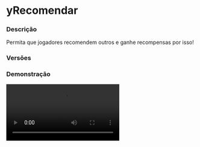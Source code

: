 # yRecomendar
<secondary-label ref="utility"/>

### Descrição
Permita que jogadores recomendem outros e ganhe recompensas por isso!

### Versões
<secondary-label ref="1.8"/>
<secondary-label ref="1.9"/>
<secondary-label ref="1.10"/>
<secondary-label ref="1.11"/>
<secondary-label ref="1.12"/>
<secondary-label ref="1.13"/>
<secondary-label ref="1.14"/>
<secondary-label ref="1.15"/>
<secondary-label ref="1.16"/>
<secondary-label ref="1.17"/>
<secondary-label ref="1.18"/>
<secondary-label ref="1.19"/>
<secondary-label ref="1.20"/>
<secondary-label ref="1.21"/>

### Demonstração
<video src="//www.youtube.com/watch?v=p8acQkIITWM"/>


<chapter title="Comandos" id="commands" collapsible="true">
<code-block lang="plain text">/recomendar - Abre o menu principal
/recomendar reload - Recarrega as configurações</code-block>
</chapter>

<chapter title="Permissões" id="permissions" collapsible="true">
<code-block lang="plain text">yrecomendar.usar - Permissão para o /recomendar
yrecomendar.reload - Permissão para o /recomendar reload</code-block>
</chapter>

## Configuração
<primary-label ref="config"/>
Confira os arquivos de configuração deste plugin e revise os detalhes para garantir uma implementação correta.

<chapter title="Arquivos de Configuração" collapsible="true">
<chapter title="Estrutura do diretório" collapsible="false">
<code-block lang="plain text" ignore-vars="true">
Estrutura do diretório:
└── yRecomendar/
    ├── menus/
    │    ├── principal.yml
    │    ├── recomendados.yml
    │    ├── recompensas.yml
    │    └── top.yml
    ├── config.yml
    └── recompensas.yml
</code-block>
</chapter>

<chapter title="menus" collapsible="true">
<chapter title="principal.yml" collapsible="true">
<code-block lang="yaml" ignore-vars="true">
<![CDATA[
Nome: '&8Recomendar - Principal'
Tamanho: 27
Itens:
   Recomendar slot: 15
   Perfil: # primeiro
      Slot: 10
      Name: '&f{player}'
      Lore:
      - ''
      - '&7Você foi recomendado &f{vezes} &avezes.'
      - ''
   Recompensas: #segundo
      Slot: 11
      CustomSkull: false
      URL: ''
      ID: 54
      Data: 0
      Glow: false
      Name: '&aRecompensas'
      Lore:
      - '&7Clique para gerenciar as recompensas de ser recomendado.'
   Top: #terceiro
      Slot: 12
      CustomSkull: false
      URL: ''
      ID: 340
      Data: 0
      Glow: false
      Name: '&aTOP'
      Lore:
      - '&7Clique para ver os jogadores mais recomendados.'
   Recomendar sim: #quarto
      CustomSkull: true
      URL: 'http://textures.minecraft.net/texture/22d145c93e5eac48a661c6f27fdaff5922cf433dd627bf23eec378b9956197'
      ID: 0
      Data: 0
      Glow: false
      Name: '&aRecomendar'
      Lore:
      - '&7Clique para recomendar um jogador.'
   Recomendar nao: #quarto
      CustomSkull: true
      URL: 'http://textures.minecraft.net/texture/5fde3bfce2d8cb724de8556e5ec21b7f15f584684ab785214add164be7624b'
      ID: 0
      Data: 0
      Glow: true
      Name: '&aRecomendar'
      Lore:
      - '&cVocê já recomendou um jogador: &7{player}&c.'

]]>
</code-block>
</chapter>

<chapter title="recomendados.yml" collapsible="true">
<code-block lang="yaml" ignore-vars="true">
<![CDATA[
Nome: '&8Quem recomendou'
Tamanho: 36
Slots: [ 10, 11, 12, 13, 14, 15, 16 ]
BackSlot: 31
AnteriorSlot: 9
ProximoSlot: 17
Item:
  CustomSkull: true
  URL: '{player}'
  ID: 0
  Data: 0
  Name: '&a{player}'
  Lore:
    - ''
    - '&fVocê foi recomendado 1x por: &a{player}&f.'
    - ''
]]>
</code-block>
</chapter>

<chapter title="recompensas.yml" collapsible="true">
<code-block lang="yaml" ignore-vars="true">
<![CDATA[
Nome: '&8Recomendar recompensas'
Tamanho: 27
Slots: [11, 12, 13, 14, 15]
BackSlot: 9
VoltarSlot: 9
ProximoSlot: 17
]]>
</code-block>
</chapter>

<chapter title="top.yml" collapsible="true">
<code-block lang="yaml" ignore-vars="true">
<![CDATA[
Nome: '&8TOP Recomendacoes'
Tamanho: 45
Slots: [10, 11, 12, 13, 14, 15, 16]
BackSlot: 30

Item:
   Name: '&7#&f{pos} - &e{player}'
   Lore:
   - ''
   - '&fRecomendações: &6{recomendacoes}'
   - '&fPosição: &6{pos}'
   - ''

Item p:
   Slot: 32
   Name: '&7#&f{pos} - &aVocê &7({player})'
   Lore:
   - ''
   - '&fRecomendações: &6{recomendacoes}'
   - '&fPosição: &6{pos}'
   - ''
]]>
</code-block>
</chapter>

</chapter>

<chapter title="config.yml" collapsible="true">
<code-block lang="yaml" ignore-vars="true">
<![CDATA[
Database:
   Tipo: SQLITE #Tipos: MYSQL, SQLITE, MYSQL_FAST
   IP: localhost:3306
   DB: test
   User: admin
   Pass: ''
   Debug: true

Comando:
   Comando: 'recomendar'
   Aliases: []

# Ativar a troca do sistema de chat quando estiver no mohist
# compatível apenas com: UltimateChat, nChat e Legendchat
mohist-chat: false

Msg coleta: true
# Permissão para poder ser recomendado
# Deixe '' para não usar
Permissao recomendado: ''

# Recomendar apenas se estiver vinculado (yDiscordHook)
Vinculado: false

Tempo: #exclusivo yTempoOnline
   Minimo: 60 #em segundos
   Msg: '&c&lERRO! &cVocê deve estar online por pelo menos 1 minuto antes de recomendar alguém.'

Mensagens:
   Cancelou: '&cVocê cancelou a ação.'
   Recomendou: '&aVocê recomendou o jogador &7{player}&a, ele já foi recomendado &7{vezes}&a vezes.'
   Nao encontrado: '&cJogador não encontrado.'
   Permissao: '&cVocê não tem permissão para isto.'
   Coletou: '&aVocê coletou a recompensa.'
   Si mesmo: '&cVocê não pode recomendar a si mesmo.'
   Nao pode: '&cEste jogador não pode ser recomendado.'
   Ja recomendou: '&cVocê já recomendou um jogador.'
   Chat vinculado: '&cVocê precisa vincular seu discord primeiro. /discord para vincular.'
   Ajuda: |
      &cComandos disponíveis:
      &c -> /recomendar
      &c -> /recomendar <player>
      &c -> /recomendar ajuda
   Digite:
   - ''
   - '&aDigite o nome do jogador que deseja recomendar.'
   - '&7para cancelar digite &ncancelar&7.'
   - ''
   
Setas:
   Voltar:
      CustomSkull: false
      URL: ''
      ID: 262
      Data: 0
      Glow: true
      Name: '&cVoltar'
      Lore:
      - ''
      - '&7Clique para voltar.'
      - ''
   Proximo:
      CustomSkull: false
      URL: ''
      ID: 262
      Data: 0
      Glow: true
      Name: '&aPróximo'
      Lore:
      - ''
      - '&7Clique para ir à próxima página.'
      - ''
      
Lores:
   Coletar:
      Sobrepor: false
      Lore:
      - ''
      - '&aClique para coletar essa recompensa'
   Ja coletou:
      Sobrepor: true
      Lore:
      - '&cVocê já coletou essa recompensa.'
]]>
</code-block>
</chapter>

<chapter title="recompensas.yml" collapsible="true">
<code-block lang="yaml" ignore-vars="true">
<![CDATA[
Recompensas:
   1:
      Display:
         CustomSkull: false
         URL: ''
         ID: 388
         Data: 0
         Glow: true
         Name: '&8Pedra'
         Lore: 
         - '&7Seja recomendado por &f1 &7jogador e ganhe'
         - '&7 -> &a1 pedra.'
      Item: #se o ( Command -> Use ) tiver true, isso não vai funcionar
         CustomSkull: false
         URL: ''
         ID: 1
         Data: 0
         Glow: true
         Name: '&8Pedra'
         Amount: 64
         Lore:
         - ''
         - '&aTu ganhou uma pedra.'
         - ''
         Enchants: #se não desejar, deixe assim:
         - ''
      Recomendacoes: 1
      Command:
         Use: false
         List: #se o ( Use ) tiver false, isso não funcionar.
         - 'give {player} stone 1'
   2:
      Display:
         CustomSkull: false
         URL: ''
         ID: 388
         Data: 0
         Glow: true
         Name: '&8Diamantes'
         Lore: 
         - '&7Seja recomendado por &f2 &7jogadores e ganhe'
         - '&7 -> &a2 diamantes.'
      Item: #se o ( Command -> Use ) tiver true, isso não vai funcionar
         CustomSkull: false
         URL: ''
         ID: 1
         Data: 0
         Glow: true
         Name: '&8Pedra'
         Amount: 64
         Lore:
         - ''
         Enchants: #se não desejar, deixe assim:
         - ''
      Recomendacoes: 2
      Command:
         Use: true
         List: #se o ( Use ) tiver false, isso não funcionar.
         - 'give {player} diamond 2'

]]>
</code-block>
</chapter>

</chapter>


## Erros comuns
<primary-label ref="errors"/>

Antes de configurar o plugin, revise os pontos listados aqui para evitar problemas frequentes durante a configuração.

<seealso style="cards">
    <category ref="wrs">
        <a href="yplugins.md"></a>        <a href="https://ystoreplugins.com.br/plugins/detalhes/26-yRecomendar">Site do plugin yRecomendar</a>
    </category>
</seealso>